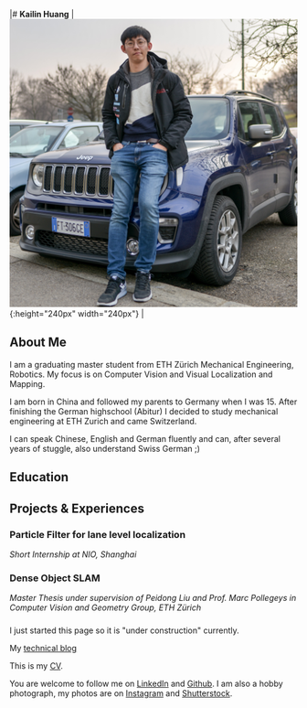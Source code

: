 |# **Kailin Huang** | ![](./resources/KailinHuangPhoto.jpg){:height="240px" width="240px"} |

## About Me
I am a graduating master student from ETH Zürich Mechanical Engineering, Robotics. My focus is on Computer Vision and Visual Localization and Mapping.

I am born in China and followed my parents to Germany when I was 15. After finishing the German highschool (Abitur) I decided to study mechanical engineering at ETH Zurich and came Switzerland.

I can speak Chinese, English and German fluently and can, after several years of stuggle, also understand Swiss German ;)

## Education

## Projects & Experiences

### Particle Filter for lane level localization
_Short Internship at NIO, Shanghai_

### Dense Object SLAM
_Master Thesis  under supervision of Peidong Liu and Prof. Marc Pollegeys in Computer Vision and Geometry Group, ETH Zürich_

###














I just started this page so it is "under construction" currently.







My [technical blog](./blogs/blog_main.md)



This is my [CV](./resources/CV-Kailin_Huang_2019_Feb_Photo.pdf).

You are welcome to follow me on [LinkedIn](https://www.linkedin.com/in/kailinhuang93/) and [Github](https://github.com/khuang93). I am also a hobby photograph, my photos are on [Instagram](https://www.instagram.com/khuang1993/) and [Shutterstock](www.shutterstock.com/g/Kailin+Huang).
